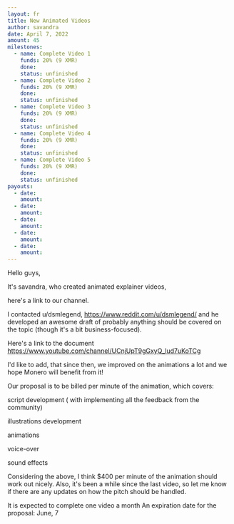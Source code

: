 ```yaml
---
layout: fr
title: New Animated Videos
author: savandra
date: April 7, 2022
amount: 45
milestones:
  - name: Complete Video 1
    funds: 20% (9 XMR)
    done:
    status: unfinished
  - name: Complete Video 2
    funds: 20% (9 XMR)
    done:
    status: unfinished
  - name: Complete Video 3
    funds: 20% (9 XMR)
    done:
    status: unfinished
  - name: Complete Video 4
    funds: 20% (9 XMR)
    done:
    status: unfinished
  - name: Complete Video 5
    funds: 20% (9 XMR)
    done:
    status: unfinished
payouts:
  - date:
    amount:
  - date:
    amount:
  - date:
    amount:
  - date:
    amount:
  - date:
    amount:
---
```

Hello guys,

It's savandra, who created animated explainer videos,

here's a link to our channel.

I contacted u/dsmlegend, https://www.reddit.com/u/dsmlegend/ and he developed an awesome draft of probably anything should be covered on the topic (though it's a bit business-focused).

Here's a link to the document https://www.youtube.com/channel/UCnjUpT9gGxyQ_lud7uKoTCg

I'd like to add, that since then, we improved on the animations a lot and we hope Monero will benefit from it!


Our proposal is to be billed per minute of the animation, which covers:

script development ( with implementing all the feedback from the community)

illustrations development

animations

voice-over

sound effects

Considering the above, I think $400 per minute of the animation should work out nicely.
Also, it's been a while since the last video, so let me know if there are any updates on how the pitch should be handled.

It is expected to complete one video a month
An expiration date for the proposal: June, 7
